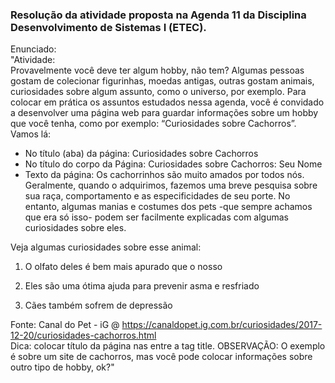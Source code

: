 ### Resolução da atividade proposta na Agenda 11 da Disciplina Desenvolvimento de Sistemas I (ETEC).

Enunciado:<br>
"Atividade:<br>
Provavelmente você deve ter algum hobby, não tem? Algumas pessoas gostam de colecionar figurinhas, moedas antigas, outras gostam animais, curiosidades sobre algum assunto, como o universo, por exemplo.
Para colocar em prática os assuntos estudados nessa agenda, você é convidado a desenvolver uma página web para guardar informações sobre um hobby que você tenha, como por exemplo: “Curiosidades sobre Cachorros”.<br>
Vamos lá:
- No título (aba) da página: Curiosidades sobre Cachorros
- No título do corpo da Página: Curiosidades sobre Cachorros: Seu Nome
- Texto da página:
Os cachorrinhos são muito amados por todos nós. Geralmente, quando o adquirimos, fazemos uma breve pesquisa sobre sua raça, comportamento e as especificidades de seu porte. No entanto, algumas manias e costumes dos pets -que sempre achamos que era só isso- podem ser facilmente explicadas com algumas curiosidades sobre eles. 

Veja algumas curiosidades sobre esse animal:

1. O olfato deles é bem mais apurado que o nosso 

2. Eles são uma ótima ajuda para prevenir asma e resfriado

3. Cães também sofrem de depressão

Fonte: Canal do Pet - iG @ https://canaldopet.ig.com.br/curiosidades/2017-12-20/curiosidades-cachorros.html <br>
Dica: colocar título da página nas entre a tag title.
OBSERVAÇÃO: O exemplo é sobre um site de cachorros, mas você pode colocar informações sobre outro tipo de hobby, ok?"